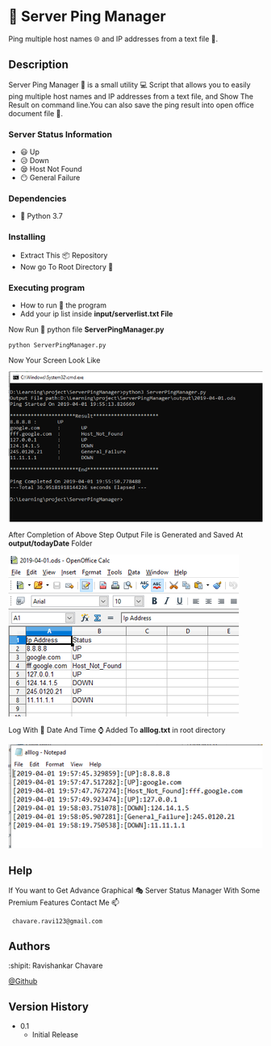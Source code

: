 # :rocket: Server Ping Manager 
Ping multiple host names :globe_with_meridians:  and IP addresses from a text file :page_facing_up:.
## Description

Server Ping Manager :speech_balloon: is a small utility :computer: Script that allows you to easily ping multiple
host names and IP addresses from a text file, and Show The Result on command line.You can also save the ping result into open office document file :page_facing_up:.

### Server Status Information
- :smiley:  Up
- :disappointed_relieved: Down
- :sleepy: Host Not Found
- :no_mouth: General Failure


### Dependencies

* :snake: Python 3.7

### Installing

* Extract This :package: Repository 
* Now go To Root Directory :file_folder:

### Executing program

* How to run :running: the program
* Add your ip list inside **input/serverlist.txt File**

Now Run :runner: python file **ServerPingManager.py**
```
python ServerPingManager.py
```

Now Your Screen Look  Like

![Command Line Output](https://github.com/chavarera/ServerPingManager/blob/master/ScreenShots/ResultOnCommandScreen.PNG)

After Completion of Above Step Output File is Generated and Saved At **output/todayDate** Folder

![Open Office Document](https://github.com/chavarera/ServerPingManager/blob/master/ScreenShots/Resultinods.PNG)

Log With :date: Date And Time :watch: Added To **alllog.txt** in root directory

![Log File](https://github.com/chavarera/ServerPingManager/blob/master/ScreenShots/LogWithTime.PNG)

## Help

If You want to Get Advance Graphical :performing_arts: Server Status Manager With Some Premium Features Contact Me :mailbox:
```
 chavare.ravi123@gmail.com
```

## Authors

:shipit: Ravishankar Chavare
 
[@Github](http://github.com/chavarera)

## Version History

* 0.1
    * Initial Release



